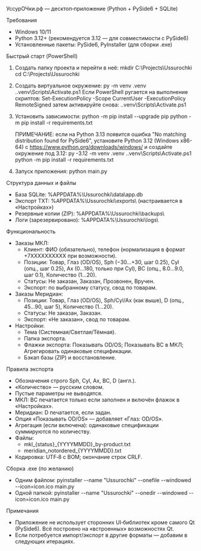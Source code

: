 УссурОЧки.рф — десктоп‑приложение (Python + PySide6 + SQLite)

Требования
- Windows 10/11
- Python 3.12+ (рекомендуется 3.12 — для совместимости с PySide6)
- Установленные пакеты: PySide6, PyInstaller (для сборки .exe)

Быстрый старт (PowerShell)
1) Создать папку проекта и перейти в неё:
   mkdir C:\Projects\Ussurochki
   cd C:\Projects\Ussurochki

2) Создать виртуальное окружение:
   py -m venv .venv
   .\.venv\Scripts\Activate.ps1
   Если PowerShell ругается на выполнение скриптов:
   Set-ExecutionPolicy -Scope CurrentUser -ExecutionPolicy RemoteSigned
   затем активируйте снова:
   .\.venv\Scripts\Activate.ps1

3) Установить зависимости:
   python -m pip install --upgrade pip
   python -m pip install -r requirements.txt

   ПРИМЕЧАНИЕ: если на Python 3.13 появится ошибка
   "No matching distribution found for PySide6",
   установите Python 3.12 (Windows x86-64) с https://www.python.org/downloads/windows/
   и создайте окружение под 3.12:
   py -3.12 -m venv .venv
   .\.venv\Scripts\Activate.ps1
   python -m pip install -r requirements.txt

4) Запуск приложения:
   python main.py

Структура данных и файлы
- База SQLite: %APPDATA%\Ussurochki\data\app.db
- Экспорт TXT: %APPDATA%\Ussurochki\exports\ (настраивается в «Настройках»)
- Резервные копии (ZIP): %APPDATA%\Ussurochki\backups\
- Логи (зарезервировано): %APPDATA%\Ussurochki\logs\

Функциональность
- Заказы МКЛ:
  - Клиент: ФИО (обязательно), телефон (нормализация в формат +7XXXXXXXXXX при возможности).
  - Позиции: Товар, Глаз (OD/OS), Sph (−30…+30, шаг 0.25), Cyl (опц., шаг 0.25), Ax (0…180, только при Cyl), BC (опц., 8.0…9.0, шаг 0.1), Количество (1…20).
  - Статусы: Не заказан, Заказан, Прозвонен, Вручен.
  - Экспорт: по выбранному статусу, свод по товарам.
- Заказы Меридиан:
  - Позиции: Товар, Глаз (OD/OS), Sph/Cyl/Ax (как выше), D (опц., 45…90, шаг 5), Количество (1…20).
  - Статусы: Не заказан, Заказан.
  - Экспорт: «Не заказан», свод по товарам.
- Настройки:
  - Тема (Системная/Светлая/Тёмная).
  - Папка экспорта.
  - Флажки экспорта: Показывать OD/OS; Показывать BC в МКЛ; Агрегировать одинаковые спецификации.
  - Бэкап базы (ZIP) и восстановление.

Правила экспорта
- Обозначения строго Sph, Cyl, Ax, BC, D (англ.).
- «Количество» — русским словом.
- Пустые параметры не выводятся.
- МКЛ: BC печатается только если заполнен и включён флажок в «Настройках».
- Меридиан: D печатается, если задан.
- Опция «Показывать OD/OS» — добавляет «Глаз: OD/OS».
- Агрегация (если включена): одинаковые спецификации суммируются по количеству.
- Файлы:
  - mkl_{status}_{YYYYMMDD}_by-product.txt
  - meridian_notordered_{YYYYMMDD}.txt
- Кодировка: UTF‑8 с BOM; окончание строк CRLF.

Сборка .exe (по желанию)
- Одним файлом:
  pyinstaller --name "Ussurochki" --onefile --windowed --icon=icon.ico main.py
- Одной папкой:
  pyinstaller --name "Ussurochki" --onedir --windowed --icon=icon.ico main.py

Примечания
- Приложение не использует сторонних UI‑библиотек кроме самого Qt (PySide6). Всё построено на «встроенных» возможностях Qt.
- Если потребуется импорт/экспорт в другие форматы — добавим в следующих итерациях.